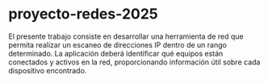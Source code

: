 # proyecto-redes-2025
El presente trabajo consiste en desarrollar una herramienta de red que permita realizar un escaneo de direcciones IP dentro de un rango determinado. La aplicación deberá identificar qué equipos están conectados y activos en la red, proporcionando información útil sobre cada dispositivo encontrado.
